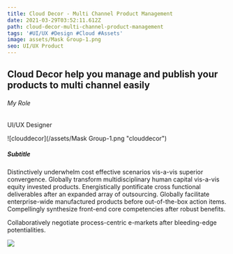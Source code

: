 ```yaml
---
title: Cloud Decor - Multi Channel Product Management
date: 2021-03-29T03:52:11.612Z
path: cloud-decor-multi-channel-product-management
tags: '#UI/UX #Design #Cloud #Assets'
image: assets/Mask Group-1.png
seo: UI/UX Product
---
```

<h2>Cloud Decor help you manage and publish your products to multi channel easily</h2>

<div>
<h6>My Role</h6>
<h7>UI/UX Designer</h7>
</div>

![clouddecor](/assets/Mask Group-1.png "clouddecor")

<h5>Subtitle</h5>

<p>Distinctively underwhelm cost effective scenarios vis-a-vis superior convergence. Globally transform multidisciplinary human capital vis-a-vis equity invested products. Energistically pontificate cross functional deliverables after an expanded array of outsourcing. Globally facilitate enterprise-wide manufactured products before out-of-the-box action items. Compellingly synthesize front-end core competencies after robust benefits.

Collaboratively negotiate process-centric e-markets after bleeding-edge potentialities.</p>



![](/assets/tensor.png)
